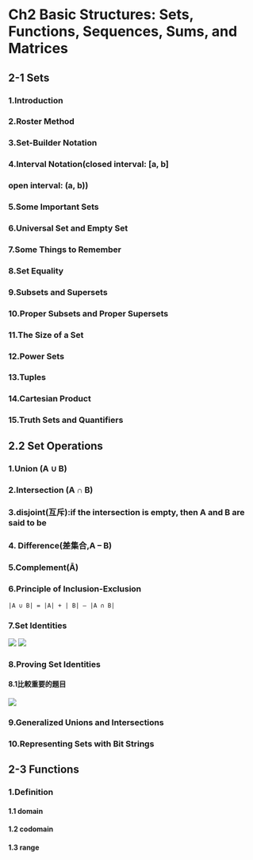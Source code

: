 #  Ch2 Basic Structures: Sets, Functions, Sequences, Sums, and Matrices
## 2-1 Sets
###  1.Introduction
###  2.Roster Method
###  3.Set-Builder Notation
###  4.Interval Notation(closed interval: [a, b]
###  open interval: (a, b))
###  5.Some Important Sets
###  6.Universal Set and Empty Set
###  7.Some Things to Remember
###  8.Set Equality
###  9.Subsets and Supersets
###  10.Proper Subsets and Proper Supersets
###  11.The Size of a Set
###  12.Power Sets
###  13.Tuples
###  14.Cartesian Product
###  15.Truth Sets and Quantifiers
##  2.2 Set Operations
###  1.Union (A ∪ B)
###  2.Intersection (A ∩ B)
###  3.disjoint(互斥):if the intersection is empty, then A and B are said to be 
###  4. Difference(差集合,A – B)
###  5.Complement(Ā)
###  6.Principle of Inclusion-Exclusion
    |A ∪ B| = |A| + | B| – |A ∩ B|
###  7.Set Identities
![](https://i.imgur.com/v9xngMv.png)
![](https://i.imgur.com/T3CtAJJ.png)
###  8.Proving Set Identities
####  8.1比較重要的題目
![](https://i.imgur.com/QUVjr7L.png)
###  9.Generalized Unions and Intersections
###  10.Representing Sets with Bit Strings
## 2-3 Functions
###  1.Definition
####  1.1 domain
####  1.2 codomain
####  1.3 range